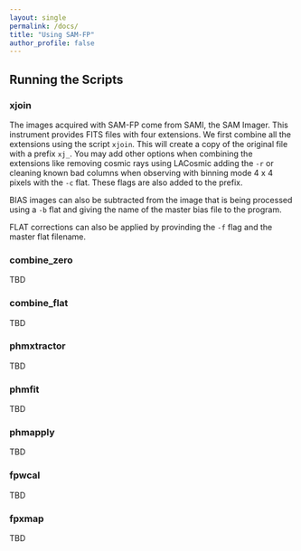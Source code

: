```yaml
---
layout: single
permalink: /docs/
title: "Using SAM-FP"
author_profile: false
---
```


## Running the Scripts

### xjoin

The images acquired with SAM-FP come from SAMI, the SAM Imager. This instrument provides FITS files with four extensions. We first combine all the extensions using the script `xjoin`. This will create a copy of the original file with a prefix `xj_`. You may add other options when combining the extensions like removing cosmic rays using LACosmic adding the `-r` or cleaning known bad columns when observing with binning mode 4 x 4 pixels with the `-c` flat. These flags are also added to the prefix.

BIAS images can also be subtracted from the image that is being processed using a `-b` flat and giving the name of the master bias file to the program.

FLAT corrections can also be applied by provinding the `-f` flag and the master flat filename.

### combine_zero

TBD

### combine_flat

TBD

### phmxtractor

TBD

### phmfit

TBD

### phmapply

TBD

### fpwcal

TBD

### fpxmap

TBD
